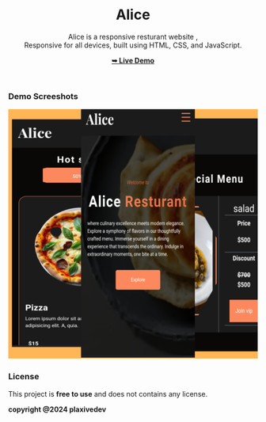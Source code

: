 <div align="center">
  

  <br />
  <br />
    <h1>Alice</h1>

  Alice is a responsive resturant website , <br />Responsive for all devices, built using HTML, CSS, and JavaScript.

  <a href="https://plaxive.github.io/Alice"><strong>➥ Live Demo</strong></a>

</div>

<br />

### Demo Screeshots

![Alice Resturant](./readme-img/preview.png "Preview Demo")


### License

This project is **free to use** and does not contains any license.

<strong align="center"> copyright @2024 plaxivedev</strong>